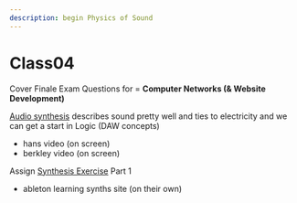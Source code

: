 ```yaml
---
description: begin Physics of Sound
---
```


# Class04

Cover Finale Exam Questions for = **Computer Networks \(& Website Development\)**

[Audio synthesis]() describes sound pretty well and ties to electricity and we can get a start in Logic \(DAW concepts\)

* hans video \(on screen\)
* berkley video \(on screen\)

Assign [Synthesis Exercise](../units/analog-audio/assignment-analog-synth.md) Part 1

* ableton learning synths site \(on their own\)



